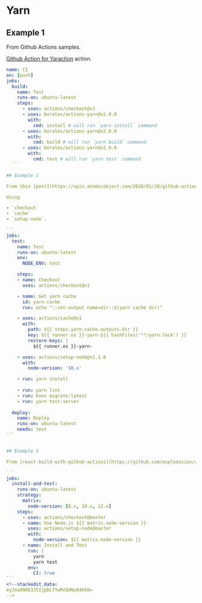 # Yarn

## Example 1

From Github Actions samples.

[Github Action for Yaraction](https://github.com/marketplace/actions/github-action-for-yarn) action.

````yaml
name: CI
on: [push]
jobs:
  build:
    name: Test
    runs-on: ubuntu-latest
    steps:
      - uses: actions/checkout@v1
      - uses: borales/actions-yarn@v2.0.0
        with:
          cmd: install # will run `yarn install` command
      - uses: borales/actions-yarn@v2.0.0
        with:
          cmd: build # will run `yarn build` command
      - uses: borales/actions-yarn@v2.0.0
        with:
          cmd: test # will run `yarn test` command
  ```

## Example 2

From this [post](https://spin.atomicobject.com/2020/01/20/github-actions-react-node/) about deploying React/Node to Heroku.

Using 

- `checkout`
- `cache`
- `setup-node`.

```
jobs:
  test:
    name: Test
    runs-on: ubuntu-latest
    env:
      NODE_ENV: test

    steps:
    - name: Checkout
      uses: actions/checkout@v1

    - name: Get yarn cache
      id: yarn-cache
      run: echo "::set-output name=dir::$(yarn cache dir)"

    - uses: actions/cache@v1
      with:
        path: ${{ steps.yarn-cache.outputs.dir }}
        key: ${{ runner.os }}-yarn-${{ hashFiles('**/yarn.lock') }}
        restore-keys: |
          ${{ runner.os }}-yarn-

    - uses: actions/setup-node@v1.1.0
      with:
        node-version: '10.x'

    - run: yarn install
    
    - run: yarn lint
    - run: knex migrate:latest
    - run: yarn test:server
    
  deploy:
    name: Deploy
    runs-on: ubuntu-latest
    needs: test
```


## Example 3

From [react-build-with-github-actions](https://github.com/explooosion/react-build-with-github-actions) example app.

```
jobs:
  install-and-test:
    runs-on: ubuntu-latest
    strategy:
      matrix:
        node-version: [8.x, 10.x, 12.x]
    steps:
      - uses: actions/checkout@master
      - name: Use Node.js ${{ matrix.node-version }}
        uses: actions/setup-node@master
        with:
          node-version: ${{ matrix.node-version }}
      - name: Install and Test
        run: |
          yarn
          yarn test
        env:
          CI: true
```   
<!--stackedit_data:
eyJoaXN0b3J5IjpbLTYwMzQ4NzA4XX0=
-->